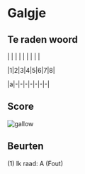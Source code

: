 # Galgje

## Te raden woord

| | | | | | | | |

|1|2|3|4|5|6|7|8|

|a|-|-|-|-|-|-|-|



## Score
![gallow](./images/2.png)

## Beurten
(1) Ik raad: A (Fout)

